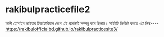 # rakibulpracticefile2
আলী হোসাইন ভাইয়ার টিউটোরিয়াল দেথে এই প্রজেক্টটি সম্পন্ন করে ছিলাম।
সাইটটি ভিজিট করতে এই লিঙ্ক----
https://rakibulofficialbd.github.io/rakibulpracticesite3/
